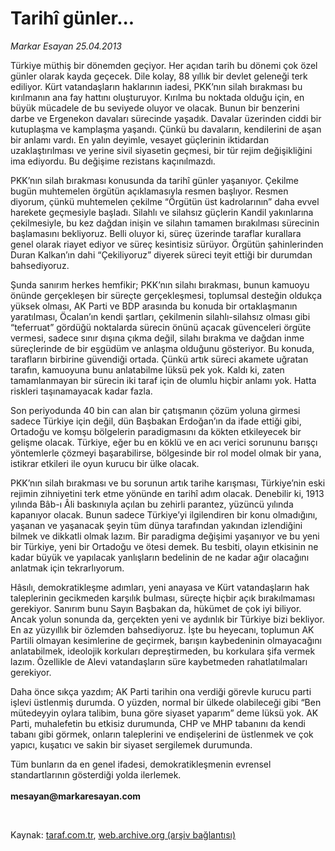 # Tarihî günler...

*Markar Esayan 25.04.2013*

<div class="yazi"><p>Türkiye müthiş bir dönemden geçiyor. Her açıdan tarih bu dönemi çok özel günler olarak kayda geçecek. Dile kolay, 88 yıllık bir devlet geleneği terk ediliyor. Kürt vatandaşların haklarının iadesi, PKK’nın silah bırakması bu kırılmanın ana fay hattını oluşturuyor. Kırılma bu noktada olduğu için, en büyük mücadele de bu seviyede oluyor ve olacak. Bunun bir benzerini darbe ve Ergenekon davaları sürecinde yaşadık. Davalar üzerinden ciddi bir kutuplaşma ve kamplaşma yaşandı. Çünkü bu davaların, kendilerini de aşan bir anlamı vardı. En yalın deyimle, vesayet güçlerinin iktidardan uzaklaştırılması ve yerine sivil siyasetin geçmesi, bir tür rejim değişikliğini ima ediyordu. Bu değişime rezistans kaçınılmazdı. </p>
<p>PKK’nın silah bırakması konusunda da tarihî günler yaşanıyor. Çekilme bugün muhtemelen örgütün açıklamasıyla resmen başlıyor. Resmen diyorum, çünkü muhtemelen çekilme “Örgütün üst kadrolarının” daha evvel harekete geçmesiyle başladı. Silahlı ve silahsız güçlerin Kandil yakınlarına çekilmesiyle, bu kez dağdan inişin ve silahın tamamen bırakılması sürecinin başlamasını bekliyoruz. Belli oluyor ki, süreç üzerinde taraflar kurallara genel olarak riayet ediyor ve süreç kesintisiz sürüyor. Örgütün şahinlerinden Duran Kalkan’ın dahi “Çekiliyoruz” diyerek süreci teyit ettiği bir durumdan bahsediyoruz.</p>
<p>Şunda sanırım herkes hemfikir; PKK’nın silahı bırakması, bunun kamuoyu önünde gerçekleşen bir süreçte gerçekleşmesi, toplumsal desteğin oldukça yüksek olması, AK Parti ve BDP arasında bu konuda bir ortaklaşmanın yaratılması, Öcalan’ın kendi şartları, çekilmenin silahlı-silahsız olması gibi “teferruat” gördüğü noktalarda sürecin önünü açacak güvenceleri örgüte vermesi, sadece sınır dışına çıkma değil, silahı bırakma ve dağdan inme süreçlerinde de bir eşgüdüm ve anlaşma olduğunu gösteriyor. Bu konuda, tarafların birbirine güvendiği ortada. Çünkü artık süreci akamete uğratan tarafın, kamuoyuna bunu anlatabilme lüksü pek yok. Kaldı ki, zaten tamamlanmayan bir sürecin iki taraf için de olumlu hiçbir anlamı yok. Hatta riskleri taşınamayacak kadar fazla.</p>
<p>Son periyodunda 40 bin can alan bir çatışmanın çözüm yoluna girmesi sadece Türkiye için değil, dün Başbakan Erdoğan’ın da ifade ettiği gibi, Ortadoğu ve komşu bölgelerin paradigmasını da kökten etkileyecek bir gelişme olacak. Türkiye, eğer bu en köklü ve en acı verici sorununu barışçı yöntemlerle çözmeyi başarabilirse, bölgesinde bir rol model olmak bir yana, istikrar etkileri ile oyun kurucu bir ülke olacak. </p>
<p>PKK’nın silah bırakması ve bu sorunun artık tarihe karışması, Türkiye’nin eski rejimin zihniyetini terk etme yönünde en tarihî adım olacak. Denebilir ki, 1913 yılında Bâb-ı Âli baskınıyla açılan bu zehirli parantez, yüzüncü yılında kapanıyor olacak. Bunun sadece Türkiye’yi ilgilendiren bir konu olmadığını, yaşanan ve yaşanacak şeyin tüm dünya tarafından yakından izlendiğini bilmek ve dikkatli olmak lazım. Bir paradigma değişimi yaşanıyor ve bu yeni bir Türkiye, yeni bir Ortadoğu ve ötesi demek. Bu tesbiti, olayın etkisinin ne kadar büyük ve yapılacak yanlışların bedelinin de ne kadar ağır olacağını anlatmak için tekrarlıyorum.</p>
<p>Hâsılı, demokratikleşme adımları, yeni anayasa ve Kürt vatandaşların hak taleplerinin gecikmeden karşılık bulması, süreçte hiçbir açık bırakılmaması gerekiyor. Sanırım bunu Sayın Başbakan da, hükümet de çok iyi biliyor. Ancak yolun sonunda da, gerçekten yeni ve aydınlık bir Türkiye bizi bekliyor. En az yüzyıllık bir özlemden bahsediyoruz. İşte bu heyecanı, toplumun AK Partili olmayan kesimlerine de geçirmek, barışın kaybedeninin olmayacağını anlatabilmek, ideolojik korkuları depreştirmeden, bu korkulara şifa vermek lazım. Özellikle de Alevi vatandaşların süre kaybetmeden rahatlatılmaları gerekiyor.</p>
<p>Daha önce sıkça yazdım; AK Parti tarihin ona verdiği görevle kurucu parti işlevi üstlenmiş durumda. O yüzden, normal bir ülkede olabileceği gibi “Ben mütedeyyin oylara talibim, buna göre siyaset yaparım” deme lüksü yok. AK Parti, muhalefetin bu etkisiz durumunda, CHP ve MHP tabanını da kendi tabanı gibi görmek, onların taleplerini ve endişelerini de üstlenmek ve çok yapıcı, kuşatıcı ve sakin bir siyaset sergilemek durumunda.</p>
<p>Tüm bunların da en genel ifadesi, demokratikleşmenin evrensel standartlarının gösterdiği yolda ilerlemek.<br/><br/><b>mesayan@markaresayan.com</b></p>
<p> </p>
</div>

Kaynak: [taraf.com.tr](http://www.taraf.com.tr/markar-esayan/makale-tarihi-gunler.htm), [web.archive.org (arşiv bağlantısı)](http://web.archive.org/web/20131107110540/http://www.taraf.com.tr/markar-esayan/makale-tarihi-gunler.htm)
